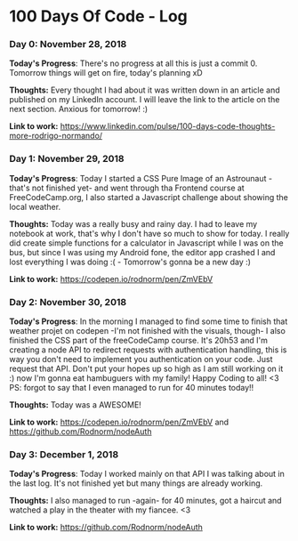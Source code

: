 # 100 Days Of Code - Log

### Day 0: November 28, 2018

**Today's Progress**: There's no progress at all this is just a commit 0. Tomorrow things will get on fire, today's planning xD

**Thoughts:** Every thought I had about it was written down in an article and published on my LinkedIn account. I will leave the link to the article on the next section. Anxious for tomorrow! :)

**Link to work:** https://www.linkedin.com/pulse/100-days-code-thoughts-more-rodrigo-normando/

### Day 1: November 29, 2018

**Today's Progress**: Today I started a CSS Pure Image of an Astrounaut -that's not finished yet- and went through tha Frontend course at FreeCodeCamp.org, I also started a Javascript challenge about showing the local weather.

**Thoughts:** Today was a really busy and rainy day. I had to leave my notebook at work, that's why I don't have so much to show for today. I really did create simple functions for a calculator in Javascript while I was on the bus, but since I was using my Android fone, the editor app crashed I and lost everything I was doing :( - Tomorrow's gonna be a new day :)


**Link to work:** https://codepen.io/rodnorm/pen/ZmVEbV

### Day 2: November 30, 2018

**Today's Progress**: In the morning I managed to find some time to finish that weather projet on codepen -I'm not finished with the visuals, though- I also finished the CSS part of the freeCodeCamp course. It's 20h53 and I'm creating a node API to redirect requests with authentication handling, this is way you don't need to implement you authentication on your code. Just request that API. Don't put your hopes up so high as I am still working on it :) now I'm gonna eat hambuguers with my family! Happy Coding to all! <3 PS: forgot to say that I even managed to run for 40 minutes today!!

**Thoughts:** Today was a AWESOME!

**Link to work:** https://codepen.io/rodnorm/pen/ZmVEbV and https://github.com/Rodnorm/nodeAuth

### Day 3: December 1, 2018

**Today's Progress**: Today I worked mainly on that API I was talking about in the last log. It's not finished yet but many things are already working.

**Thoughts:** I also managed to run -again- for 40 minutes, got a haircut and watched a play in the theater with my fiancee. <3

**Link to work:** https://github.com/Rodnorm/nodeAuth

